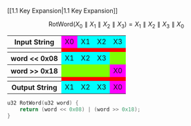 
[[1.1 Key Expansion|1.1 Key Expansion]]

$$
\text{RotWord}(X_0\parallel X_1\parallel X_2\parallel X_3)=X_1\parallel X_2\parallel X_3\parallel X_0
$$

<div class="centered-content">
    <table style="margin: auto;">
	    <tr>
			<th>Input String</th>
	        <td style="background-color:magenta">X0</td>
	        <td style="background-color:cyan">X1</td>
	        <td style="background-color:cyan">X2</td>
	        <td style="background-color:cyan">X3</td>
	    </tr>
	    <tr>
		    <th></th>
	        <td style="background-color:red"></td>
	        <td style="background-color:red"></td>
	        <td style="background-color:red"></td>
	        <td style="background-color:red"></td>
	    </tr>
	    <tr>
			<th>word << 0x08</th>
	        <td style="background-color:cyan">X1</td>
	        <td style="background-color:cyan">X2</td>
	        <td style="background-color:cyan">X3</td>
	        <td style="background-color:chartreuse"></td>
	    </tr>
	    <tr>
		    <th>word >> 0x18 </th>
	        <td style="background-color:chartreuse"></td>
	        <td style="background-color:chartreuse"></td>
	        <td style="background-color:chartreuse"></td>
	        <td style="background-color:magenta">X0</td>
	    </tr>
	    <tr>
		    <th></th>
	        <td style="background-color:red"></td>
	        <td style="background-color:red"></td>
	        <td style="background-color:red"></td>
	        <td style="background-color:red"></td>
	    </tr>
	    <tr>
		    <th>Output String</th>
	        <td style="background-color:cyan">X1</td>
	        <td style="background-color:cyan">X2</td>
	        <td style="background-color:cyan">X3</td>
	        <td style="background-color:magenta">X0</td>
	    </tr>
	</table>
</div>


```c
u32 RotWord(u32 word) {
	return (word << 0x08) | (word >> 0x18);
}
```


